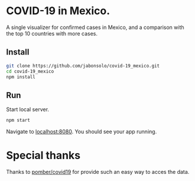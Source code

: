 # COVID-19 in Mexico.

A single visualizer for confirmed cases in Mexico, and a comparison with the top 10 countries with more cases.

## Install

```bash
git clone https://github.com/jabonsolo/covid-19_mexico.git
cd covid-19_mexico
npm install
```

## Run

Start local server.

```bash
npm start
```

Navigate to [localhost:8080](http://localhost:8080). You should see your app running.

# Special thanks

Thanks to [pomber/covid19](https://github.com/pomber/covid19) for provide such an easy way to acces the data.
